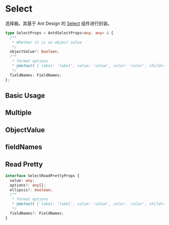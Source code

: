 # Select

选择器。其基于 Ant Design 的 [Select](https://ant.design/components/select-cn/) 组件进行封装。

```ts
type SelectProps = AntdSelectProps<any, any> & {
  /**
   * Whether it is an object value
   */
  objectValue?: boolean;
  /**
   * format options
   * @default { label: 'label', value: 'value', color: 'color', children: 'children' }
   */
  fieldNames: FieldNames;
};
```

## Basic Usage

<code src="./demos/new-demos/basic.tsx"></code>

## Multiple

<code src="./demos/new-demos/multiple.tsx"></code>

## ObjectValue

<code src="./demos/new-demos/object-value.tsx"></code>

## fieldNames

<code src="./demos/new-demos/fieldNames.tsx"></code>

## Read Pretty

```ts
interface SelectReadPrettyProps {
  value: any;
  options?: any[];
  ellipsis?: boolean;
  /**
   * format options
   * @default { label: 'label', value: 'value', color: 'color', children: 'children' }
   */
  fieldNames?: FieldNames;
}
```

<code src="./demos/new-demos/read-pretty.tsx"></code>

